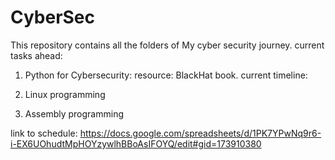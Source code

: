 # CyberSec

This repository contains all the folders of My cyber security journey. current tasks ahead:
1) Python for Cybersecurity:
   resource: BlackHat book.
   current timeline:
   
3) Linux programming
4) Assembly programming 

link to schedule: https://docs.google.com/spreadsheets/d/1PK7YPwNq9r6-i-EX6UOhudtMpHOYzywlhBBoAsIFOYQ/edit#gid=173910380
